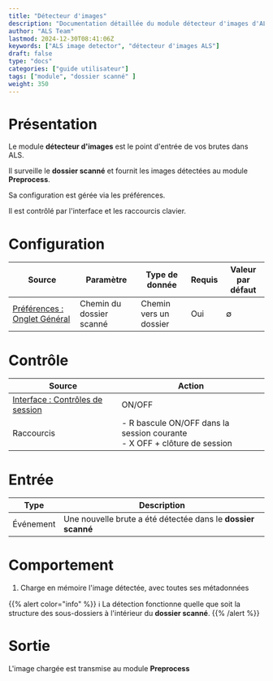 ```yaml
---
title: "Détecteur d'images"
description: "Documentation détaillée du module détecteur d'images d'ALS"
author: "ALS Team"
lastmod: 2024-12-30T08:41:06Z
keywords: ["ALS image detector", "détecteur d'images ALS"]
draft: false
type: "docs"
categories: ["guide utilisateur"] 
tags: ["module", "dossier scanné" ]
weight: 350
---
```


# Présentation

Le module **détecteur d'images** est le point d'entrée de vos brutes dans ALS.

Il surveille le **dossier scanné** et fournit les images détectées au module **Preprocess**.

Sa configuration est gérée via les préférences.

Il est contrôlé par l'interface et les raccourcis clavier.

# Configuration

| Source                                                                            | Paramètre                | Type de donnée           | Requis | Valeur par défaut |
|-----------------------------------------------------------------------------------|--------------------------|---------------------------| ------- | --------------- |
| [Préférences : Onglet Général](../../user-guide/preferences/general/#scan-folder) | Chemin du dossier scanné | Chemin vers un dossier | Oui     | ∅              |  


# Contrôle

| Source                                                                       | Action                                                                                                                               |
|------------------------------------------------------------------------------|--------------------------------------------------------------------------------------------------------------------------------------|
| [Interface : Contrôles de session](../../user-guide/ui/controls/#session-controls) | ON/OFF                                                                                                                               |
| Raccourcis                                                                   | - <span class="als-ks">R</span> bascule ON/OFF dans la session courante<br> - <span class="als-ks">X</span> OFF + clôture de session |

# Entrée

| Type      | Description                                                  |
|-----------|--------------------------------------------------------------|
| Événement | Une nouvelle brute a été détectée dans le **dossier scanné** |


# Comportement

1. Charge en mémoire l'image détectée, avec toutes ses métadonnées

{{% alert color="info" %}}
ℹ️ La détection fonctionne quelle que soit la structure des sous-dossiers à l'intérieur du **dossier scanné**.
{{% /alert %}}

# Sortie

L'image chargée est transmise au module **Preprocess** 